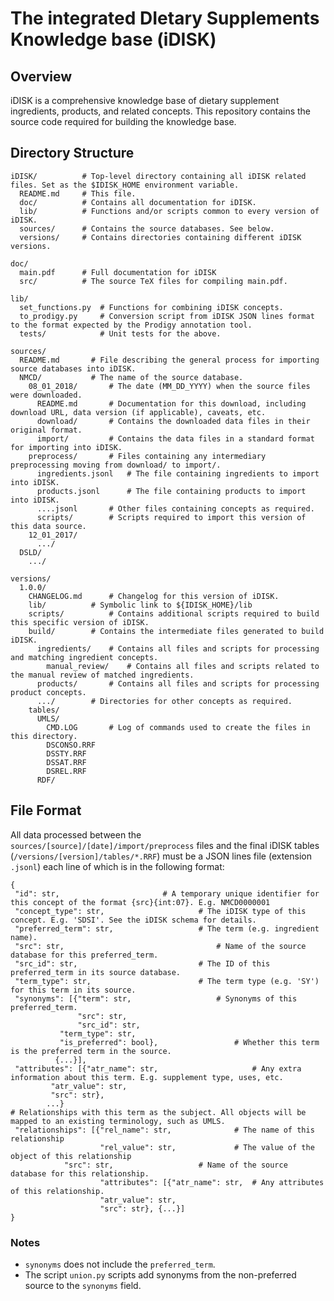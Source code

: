 ﻿# The integrated DIetary Supplements Knowledge base (iDISK)

## Overview
iDISK is a comprehensive knowledge base of dietary supplement ingredients, products, and related concepts.
This repository contains the source code required for building the knowledge base.


## Directory Structure

```
iDISK/			# Top-level directory containing all iDISK related files. Set as the $IDISK_HOME environment variable.
  README.md		# This file.
  doc/ 			# Contains all documentation for iDISK.
  lib/			# Functions and/or scripts common to every version of iDISK.
  sources/		# Contains the source databases. See below.
  versions/		# Contains directories containing different iDISK versions.

doc/
  main.pdf		# Full documentation for iDISK
  src/			# The source TeX files for compiling main.pdf.

lib/
  set_functions.py	# Functions for combining iDISK concepts.
  to_prodigy.py		# Conversion script from iDISK JSON lines format to the format expected by the Prodigy annotation tool.
  tests/	        # Unit tests for the above.

sources/
  README.md		  # File describing the general process for importing source databases into iDISK.
  NMCD/			  # The name of the source database.
    08_01_2018/		  # The date (MM_DD_YYYY) when the source files were downloaded.
      README.md		  # Documentation for this download, including download URL, data version (if applicable), caveats, etc.
      download/		  # Contains the downloaded data files in their original format.
      import/		  # Contains the data files in a standard format for importing into iDISK.
	preprocess/       # Files containing any intermediary preprocessing moving from download/ to import/.
      ingredients.jsonl   # The file containing ingredients to import into iDISK.
      products.jsonl  	  # The file containing products to import into iDISK.
      ....jsonl		  # Other files containing concepts as required.
      scripts/		  # Scripts required to import this version of this data source.
    12_01_2017/
      .../
  DSLD/
    .../

versions/
  1.0.0/
    CHANGELOG.md	  # Changelog for this version of iDISK.
    lib/ 		  # Symbolic link to ${IDISK_HOME}/lib
    scripts/		  # Contains additional scripts required to build this specific version of iDISK.
    build/		  # Contains the intermediate files generated to build iDISK.
      ingredients/	  # Contains all files and scripts for processing and matching ingredient concepts.
        manual_review/    # Contains all files and scripts related to the manual review of matched ingredients.
      products/		  # Contains all files and scripts for processing product concepts.
      .../		  # Directories for other concepts as required.
    tables/
      UMLS/
        CMD.LOG		  # Log of commands used to create the files in this directory.
        DSCONSO.RRF
        DSSTY.RRF
        DSSAT.RRF
        DSREL.RRF
      RDF/
```


## File Format

All data processed between the `sources/[source]/[date]/import/preprocess` files
and the final iDISK tables (`/versions/[version]/tables/*.RRF`) must be a JSON lines
file (extension `.jsonl`) each line of which is in the following format:

```
{
 "id": str,					      # A temporary unique identifier for this concept of the format {src}{int:07}. E.g. NMCD0000001
 "concept_type": str, 				      # The iDISK type of this concept. E.g. 'SDSI'. See the iDISK schema for details.
 "preferred_term": str,				      # The term (e.g. ingredient name).
 "src": str,	       		  	              # Name of the source database for this preferred_term.
 "src_id": str,	        			      # The ID of this preferred_term in its source database.
 "term_type": str,      			      # The term type (e.g. 'SY') for this term in its source.
 "synonyms": [{"term": str, 			      # Synonyms of this preferred_term.
               "src": str,
               "src_id": str,
	       "term_type": str,
	       "is_preferred": bool},         	      # Whether this term is the preferred term in the source.
	      {...}],
 "attributes": [{"atr_name": str,                     # Any extra information about this term. E.g. supplement type, uses, etc.
		 "atr_value": str,
		 "src": str},
		...}		      
# Relationships with this term as the subject. All objects will be mapped to an existing terminology, such as UMLS.
 "relationships": [{"rel_name": str,    	      # The name of this relationship 
                    "rel_value": str,     	      # The value of the object of this relationship  
		    "src": str,       		      # Name of the source database for this relationship. 
                    "attributes": [{"atr_name": str,  # Any attributes of this relationship.
				    "atr_value": str,
				    "src": str}, {...}]
}
```

### Notes
 * `synonyms` does not include the `preferred_term`.
 * The script `union.py` scripts add synonyms from the non-preferred source to the `synonyms` field.
